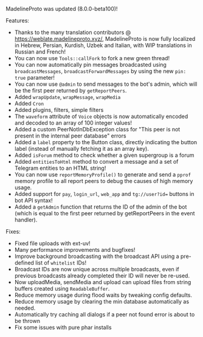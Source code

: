 MadelineProto was updated (8.0.0-beta100)!

Features:
- Thanks to the many translation contributors @ https://weblate.madelineproto.xyz/, MadelineProto is now fully localized in Hebrew, Persian, Kurdish, Uzbek and Italian, with WIP translations in Russian and French!
- You can now use `Tools::callFork` to fork a new green thread!
- You can now automatically pin messages broadcasted using `broadcastMessages`, `broadcastForwardMessages` by using the new `pin: true` parameter!
- You can now use `@admin` to send messages to the bot's admin, which will be the first peer returned by `getReportPeers`.
- Added `wrapUpdate`, `wrapMessage`, `wrapMedia`
- Added `Cron`
- Added plugins, filters, simple filters
- The `waveform` attribute of `Voice` objects is now automatically encoded and decoded to an array of 100 integer values!
- Added a custom PeerNotInDbException class for "This peer is not present in the internal peer database" errors
- Added a `label` property to the Button class, directly indicating the button label (instead of manually fetching it as an array key).
- Added `isForum` method to check whether a given supergroup is a forum
- Added `entitiesToHtml` method to convert a message and a set of Telegram entities to an HTML string!	
- You can now use `reportMemoryProfile()` to generate and send a `pprof` memory profile to all report peers to debug the causes of high memory usage.
- Added support for `pay`, `login_url`, `web_app` and `tg://user?id=` buttons in bot API syntax!
- Added a `getAdmin` function that returns the ID of the admin of the bot (which is equal to the first peer returned by getReportPeers in the event handler).

Fixes:
- Fixed file uploads with ext-uv!
- Many performance improvements and bugfixes!
- Improve background broadcasting with the broadcast API using a pre-defined list of `whitelist` IDs!
- Broadcast IDs are now unique across multiple broadcasts, even if previous broadcasts already completed their ID will never be re-used.
- Now uploadMedia, sendMedia and upload can upload files from string buffers created using `ReadableBuffer`.
- Reduce memory usage during flood waits by tweaking config defaults.
- Reduce memory usage by clearing the min database automatically as needed.
- Automatically try caching all dialogs if a peer not found error is about to be thrown
- Fix some issues with pure phar installs
